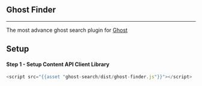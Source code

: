 ## Ghost Finder

---

The most advance ghost search plugin for [Ghost](https://ghost.org)

## Setup

#### Step 1 - Setup Content API Client Library

```js
<script src="{{asset "ghost-search/dist/ghost-finder.js"}}"></script>
```
